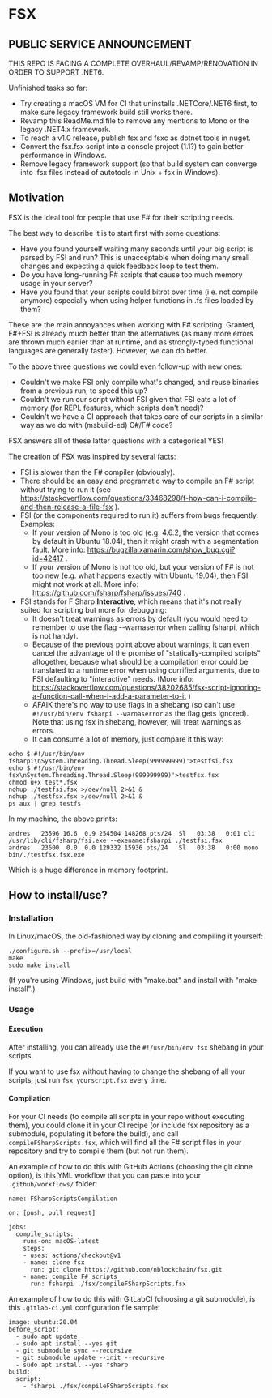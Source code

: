 # FSX

## PUBLIC SERVICE ANNOUNCEMENT

THIS REPO IS FACING A COMPLETE OVERHAUL/REVAMP/RENOVATION IN ORDER TO SUPPORT .NET6.

Unfinished tasks so far:
* Try creating a macOS VM for CI that uninstalls .NETCore/.NET6 first, to make sure legacy framework build still works there.
* Revamp this ReadMe.md file to remove any mentions to Mono or the legacy .NET4.x framework.
* To reach a v1.0 release, publish fsx and fsxc as dotnet tools in nuget.
* Convert the fsx.fsx script into a console project (1.1?) to gain better performance in Windows.
* Remove legacy framework support (so that build system can converge into .fsx files instead of autotools in Unix + fsx in Windows).


## Motivation

FSX is the ideal tool for people that use F# for their scripting needs.

The best way to describe it is to start first with some questions:
* Have you found yourself waiting many seconds until your big script is parsed by FSI and run? This is unacceptable when doing many small changes and expecting a quick feedback loop to test them.
* Do you have long-running F# scripts that cause too much memory usage in your server?
* Have you found that your scripts could bitrot over time (i.e. not compile anymore) especially when using helper functions in .fs files loaded by them?

These are the main annoyances when working with F# scripting. Granted, F#+FSI is already much better than the alternatives (as many more errors are thrown much earlier than at runtime, and as strongly-typed functional languages are generally faster). However, we can do better.

To the above three questions we could even follow-up with new ones:
* Couldn't we make FSI only compile what's changed, and reuse binaries from a previous run, to speed this up?
* Couldn't we run our script without FSI given that FSI eats a lot of memory (for REPL features, which scripts don't need)?
* Couldn't we have a CI approach that takes care of our scripts in a similar way as we do with (msbuild-ed) C#/F# code?

FSX answers all of these latter questions with a categorical YES!

The creation of FSX was inspired by several facts:
* FSI is slower than the F# compiler (obviously).
* There should be an easy and programatic way to compile an F# script without trying to run it (see https://stackoverflow.com/questions/33468298/f-how-can-i-compile-and-then-release-a-file-fsx ).
* FSI (or the components required to run it) suffers from bugs frequently. Examples:
  * If your version of Mono is too old (e.g. 4.6.2, the version that comes by default in Ubuntu 18.04), then it might crash with a segmentation fault. More info: https://bugzilla.xamarin.com/show_bug.cgi?id=42417 .
  * If your version of Mono is not too old, but your version of F# is not too new (e.g. what happens exactly with Ubuntu 19.04), then FSI might not work at all. More info: https://github.com/fsharp/fsharp/issues/740 .
* FSI stands for F Sharp **Interactive**, which means that it's not really suited for scripting but more for debugging:
  * It doesn't treat warnings as errors by default (you would need to remember to use the flag --warnaserror when calling fsharpi, which is not handy).
  * Because of the previous point above about warnings, it can even cancel the advantage of the promise of "statically-compiled scripts" altogether, because what should be a compilation error could be translated to a runtime error when using currified arguments, due to FSI defaulting to "interactive" needs. (More info: https://stackoverflow.com/questions/38202685/fsx-script-ignoring-a-function-call-when-i-add-a-parameter-to-it )
  * AFAIK there's no way to use flags in a shebang (so can't use `#!/usr/bin/env fsharpi --warnaserror` as the flag gets ignored). Note that using fsx in shebang, however, will treat warnings as errors.
  * It can consume a lot of memory, just compare it this way:

```
echo $'#!/usr/bin/env fsharpi\nSystem.Threading.Thread.Sleep(999999999)'>testfsi.fsx
echo $'#!/usr/bin/env fsx\nSystem.Threading.Thread.Sleep(999999999)'>testfsx.fsx
chmod u+x test*.fsx
nohup ./testfsi.fsx >/dev/null 2>&1 &
nohup ./testfsx.fsx >/dev/null 2>&1 &
ps aux | grep testfs
```

In my machine, the above prints:
```
andres   23596 16.6  0.9 254504 148268 pts/24  Sl   03:38   0:01 cli /usr/lib/cli/fsharp/fsi.exe --exename:fsharpi ./testfsi.fsx
andres   23600  0.0  0.0 129332 15936 pts/24   Sl   03:38   0:00 mono bin/./testfsx.fsx.exe
```

Which is a huge difference in memory footprint.


## How to install/use?


### Installation

In Linux/macOS, the old-fashioned way by cloning and compiling it yourself:

```
./configure.sh --prefix=/usr/local
make
sudo make install
```

(If you're using Windows, just build with "make.bat" and install with "make install".)


### Usage


#### Execution

After installing, you can already use the `#!/usr/bin/env fsx` shebang in your scripts.

If you want to use fsx without having to change the shebang of all your scripts, just
run `fsx yourscript.fsx` every time.


#### Compilation

For your CI needs (to compile all scripts in your repo without executing them), you could clone it in your CI recipe (or include fsx repository as a submodule, populating it before the build), and call 
`compileFSharpScripts.fsx`, which will find all the F# script files in your repository and try to compile them (but not run them).

An example of how to do this with GitHub Actions (choosing the git clone option), is this YML workflow that you can paste into your `.github/workflows/` folder:

```
name: FSharpScriptsCompilation

on: [push, pull_request]

jobs:
  compile_scripts:
    runs-on: macOS-latest
    steps:
    - uses: actions/checkout@v1
    - name: clone fsx
      run: git clone https://github.com/nblockchain/fsx.git
    - name: compile F# scripts
      run: fsharpi ./fsx/compileFSharpScripts.fsx
```

An example of how to do this with GitLabCI (choosing a git submodule), is this `.gitlab-ci.yml` configuration file sample:

```
image: ubuntu:20.04
before_script:
  - sudo apt update
  - sudo apt install --yes git
  - git submodule sync --recursive
  - git submodule update --init --recursive
  - sudo apt install --yes fsharp
build:
  script:
    - fsharpi ./fsx/compileFSharpScripts.fsx
```

